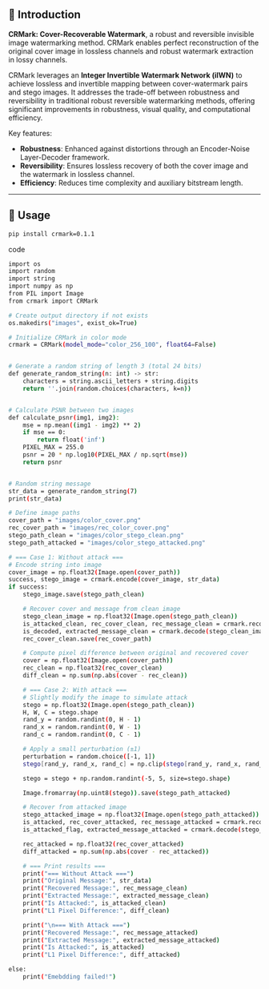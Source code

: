 ## 📝 Introduction

**CRMark: Cover-Recoverable Watermark**, a robust and reversible invisible image watermarking method. CRMark enables perfect reconstruction of the original cover image in lossless channels and robust watermark extraction in lossy channels.

CRMark leverages an **Integer Invertible Watermark Network (iIWN)** to achieve lossless and invertible mapping between cover-watermark pairs and stego images. It addresses the trade-off between robustness and reversibility in traditional robust reversible watermarking methods, offering significant improvements in robustness, visual quality, and computational efficiency.

Key features:
- **Robustness**: Enhanced against distortions through an Encoder-Noise Layer-Decoder framework.
- **Reversibility**: Ensures lossless recovery of both the cover image and the watermark in lossless channel.
- **Efficiency**: Reduces time complexity and auxiliary bitstream length.

---
## 🚀 Usage
```bash
pip install crmark=0.1.1
```

code
```bash
import os
import random
import string
import numpy as np
from PIL import Image
from crmark import CRMark

# Create output directory if not exists
os.makedirs("images", exist_ok=True)

# Initialize CRMark in color mode
crmark = CRMark(model_mode="color_256_100", float64=False)


# Generate a random string of length 3 (total 24 bits)
def generate_random_string(n: int) -> str:
    characters = string.ascii_letters + string.digits
    return ''.join(random.choices(characters, k=n))


# Calculate PSNR between two images
def calculate_psnr(img1, img2):
    mse = np.mean((img1 - img2) ** 2)
    if mse == 0:
        return float('inf')
    PIXEL_MAX = 255.0
    psnr = 20 * np.log10(PIXEL_MAX / np.sqrt(mse))
    return psnr


# Random string message
str_data = generate_random_string(7)
print(str_data)

# Define image paths
cover_path = "images/color_cover.png"
rec_cover_path = "images/rec_color_cover.png"
stego_path_clean = "images/color_stego_clean.png"
stego_path_attacked = "images/color_stego_attacked.png"

# === Case 1: Without attack ===
# Encode string into image
cover_image = np.float32(Image.open(cover_path))
success, stego_image = crmark.encode(cover_image, str_data)
if success:
    stego_image.save(stego_path_clean)

    # Recover cover and message from clean image
    stego_clean_image = np.float32(Image.open(stego_path_clean))
    is_attacked_clean, rec_cover_clean, rec_message_clean = crmark.recover(stego_clean_image)
    is_decoded, extracted_message_clean = crmark.decode(stego_clean_image)
    rec_cover_clean.save(rec_cover_path)

    # Compute pixel difference between original and recovered cover
    cover = np.float32(Image.open(cover_path))
    rec_clean = np.float32(rec_cover_clean)
    diff_clean = np.sum(np.abs(cover - rec_clean))

    # === Case 2: With attack ===
    # Slightly modify the image to simulate attack
    stego = np.float32(Image.open(stego_path_clean))
    H, W, C = stego.shape
    rand_y = random.randint(0, H - 1)
    rand_x = random.randint(0, W - 1)
    rand_c = random.randint(0, C - 1)

    # Apply a small perturbation (±1)
    perturbation = random.choice([-1, 1])
    stego[rand_y, rand_x, rand_c] = np.clip(stego[rand_y, rand_x, rand_c] + perturbation, 0, 255)

    stego = stego + np.random.randint(-5, 5, size=stego.shape)

    Image.fromarray(np.uint8(stego)).save(stego_path_attacked)

    # Recover from attacked image
    stego_attacked_image = np.float32(Image.open(stego_path_attacked))
    is_attacked, rec_cover_attacked, rec_message_attacked = crmark.recover(stego_attacked_image)
    is_attacked_flag, extracted_message_attacked = crmark.decode(stego_attacked_image)

    rec_attacked = np.float32(rec_cover_attacked)
    diff_attacked = np.sum(np.abs(cover - rec_attacked))

    # === Print results ===
    print("=== Without Attack ===")
    print("Original Message:", str_data)
    print("Recovered Message:", rec_message_clean)
    print("Extracted Message:", extracted_message_clean)
    print("Is Attacked:", is_attacked_clean)
    print("L1 Pixel Difference:", diff_clean)

    print("\n=== With Attack ===")
    print("Recovered Message:", rec_message_attacked)
    print("Extracted Message:", extracted_message_attacked)
    print("Is Attacked:", is_attacked)
    print("L1 Pixel Difference:", diff_attacked)

else:
    print("Emebdding failed!")


```